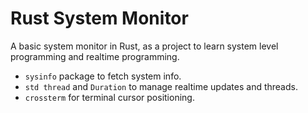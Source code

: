 # Rust System Monitor

A basic system monitor in Rust, as a project to learn system level programming and realtime programming.

- `sysinfo` package to fetch system info.
- `std thread` and `Duration` to manage realtime updates and threads.
- `crossterm` for terminal cursor positioning.
